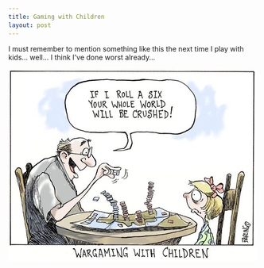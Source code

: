 ```yaml
---
title: Gaming with Children
layout: post
---
```

I must remember to mention something like this the next time I play with 
kids... well... I think I've done worst already...

![Gaming with Children](/images/gaming-with-children.jpg)
